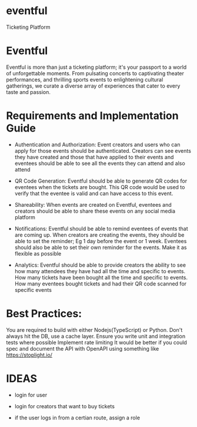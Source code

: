 # eventful

Ticketing Platform

# Eventful

Eventful is more than just a ticketing platform; it's your passport to a world of unforgettable moments. From pulsating concerts to captivating theater performances, and thrilling sports events to enlightening cultural gatherings, we curate a diverse array of experiences that cater to every taste and passion.

# Requirements and Implementation Guide
- Authentication and Authorization: Event creators and users who can apply for those events should be authenticated. Creators can see events they have created and those that have applied to their events and eventees should be able to see all the events they can attend and also attend

- QR Code Generation: Eventful should be able to generate QR codes for eventees when the tickets are bought. This QR code would be used to verify that the eventee is valid and can have access to this event.

- Shareability: When events are created on Eventful, eventees and creators should be able to share these events on any social media platform

- Notifications: Eventful should be able to remind eventees of events that are coming up. When creators are creating the events, they should be able to set the reminder; Eg 1 day before the event or 1 week. Eventees should also be able to set their own reminder for the events. Make it as flexible as possible

- Analytics: Eventful should be able to provide creators the ability to see how many attendees they have had all the time and specific to events. How many tickets have been bought all the time and specific to events. How many eventees bought tickets and had their QR code scanned for specific events

# Best Practices:
You are required to build with either Nodejs(TypeScript) or Python.
Don't always hit the DB, use a cache layer.
Ensure you write unit and integration tests where possible
Implement rate limiting
It would be better if you could spec and document the API with OpenAPI using something like https://stoplight.io/



# IDEAS 
- login for user 
- login for creators that want to buy tickets

- if the user logs in from a  certian route, assign a role